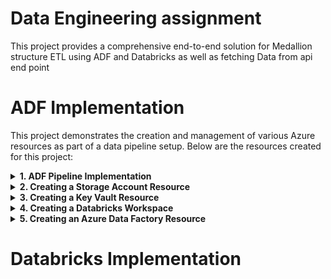 # Data Engineering assignment
This project provides a comprehensive end-to-end solution for Medallion structure ETL using ADF and Databricks as well as fetching Data from api end point




# ADF Implementation

This project demonstrates the creation and management of various Azure resources as part of a data pipeline setup. Below are the resources created for this project:

<details>
  <summary><strong>1. ADF Pipeline Implementation</strong></summary>

  ### Creating Parent Pipeline
  ![Creating Parent Pipeline](https://github.com/shamsaravaiah/DE-assignment-implementation/blob/main/ADF%20implementation/Screenshots/parent%20pipeline.png)

  ### Creating Child Pipeline
  ![Creating Child Pipeline](https://github.com/shamsaravaiah/DE-assignment-implementation/blob/main/ADF%20implementation/Screenshots/child%20pipeline.png)

  ### Inside forEach Activity in Child Pipeline
  ![Inside forEach Activity in Child Pipeline](https://github.com/shamsaravaiah/DE-assignment-implementation/blob/main/ADF%20implementation/Screenshots/inside%20forEach%20activity%20of%20child%20pipeline.png)

</details>
  
  
</details>

<details>
  <summary><strong>2. Creating a Storage Account Resource</strong></summary>
  
  ![Created Storage Account Resource](https://github.com/shamsaravaiah/Azure-Data-Pipeline/blob/main/Screen%20shots/created%20storage%20account%20resource.png)
  
</details>

<details>
  <summary><strong>3. Creating a Key Vault Resource</strong></summary>
  
  ![Created Key Vault Resource](https://github.com/shamsaravaiah/Azure-Data-Pipeline/blob/main/Screen%20shots/created%20key%20vault%20resource.png)
  
</details>

<details>
  <summary><strong>4. Creating a Databricks Workspace</strong></summary>
  
  ![Created Databricks Workspace](https://github.com/shamsaravaiah/Azure-Data-Pipeline/blob/main/Screen%20shots/created%20Databricks%20workspace.png)
  
</details>

<details>
  <summary><strong>5. Creating an Azure Data Factory Resource</strong></summary>
  
  ![Created Azure Data Factory Resource](https://github.com/shamsaravaiah/Azure-Data-Pipeline/blob/main/Screen%20shots/created%20ADF%20resource.png)
  
</details>


# Databricks Implementation


